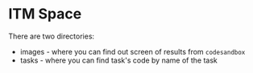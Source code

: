 # ITM Space

There are two directories: 
- images - where you can find out screen of results from `codesandbox`
- tasks - where you can find task's code by name of the task